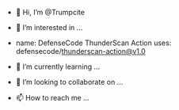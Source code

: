 - 👋 Hi, I’m @Trumpcite
- 👀 I’m interested in ...
- name: DefenseCode ThunderScan Action
  uses: defensecode/thunderscan-action@v1.0


- 🌱 I’m currently learning ...
- 💞️ I’m looking to collaborate on ...
- 📫 How to reach me ...

<!---
Trumpcite/Trumpcite is a ✨ special ✨ repository because its `README.md` (this file) appears on your GitHub profile.
You can click the Preview link to take a look at your changes.
--->
